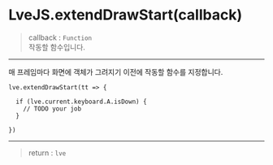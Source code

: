 # LveJS.extendDrawStart(callback)

> callback : `Function`  
  작동할 함수입니다.

---

매 프레임마다 화면에 객체가 그려지기 이전에 작동할 함수를 지정합니다.

```
lve.extendDrawStart(tt => {

  if (lve.current.keyboard.A.isDown) {
    // TODO your job
  }

})
```

---

> return : `lve`